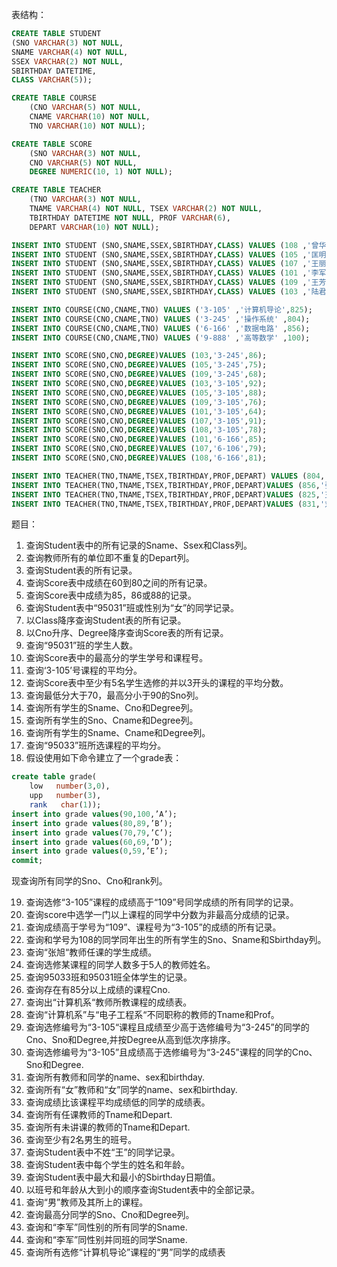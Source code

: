 表结构：
``` sql
CREATE TABLE STUDENT
(SNO VARCHAR(3) NOT NULL,
SNAME VARCHAR(4) NOT NULL,
SSEX VARCHAR(2) NOT NULL,
SBIRTHDAY DATETIME,
CLASS VARCHAR(5));

CREATE TABLE COURSE
	(CNO VARCHAR(5) NOT NULL,
	CNAME VARCHAR(10) NOT NULL,
	TNO VARCHAR(10) NOT NULL);

CREATE TABLE SCORE
	(SNO VARCHAR(3) NOT NULL,
	CNO VARCHAR(5) NOT NULL,
	DEGREE NUMERIC(10, 1) NOT NULL);

CREATE TABLE TEACHER
	(TNO VARCHAR(3) NOT NULL,
	TNAME VARCHAR(4) NOT NULL, TSEX VARCHAR(2) NOT NULL,
	TBIRTHDAY DATETIME NOT NULL, PROF VARCHAR(6),
	DEPART VARCHAR(10) NOT NULL);

INSERT INTO STUDENT (SNO,SNAME,SSEX,SBIRTHDAY,CLASS) VALUES (108 ,'曾华','男' ,'1977-09-01',95033);
INSERT INTO STUDENT (SNO,SNAME,SSEX,SBIRTHDAY,CLASS) VALUES (105 ,'匡明','男' ,'1975-10-02',95031);
INSERT INTO STUDENT (SNO,SNAME,SSEX,SBIRTHDAY,CLASS) VALUES (107 ,'王丽','女' ,'1976-01-23',95033);
INSERT INTO STUDENT (SNO,SNAME,SSEX,SBIRTHDAY,CLASS) VALUES (101 ,'李军','男' ,'1976-02-20',95033);
INSERT INTO STUDENT (SNO,SNAME,SSEX,SBIRTHDAY,CLASS) VALUES (109 ,'王芳','女' ,'1975-02-10',95031);
INSERT INTO STUDENT (SNO,SNAME,SSEX,SBIRTHDAY,CLASS) VALUES (103 ,'陆君','男' ,'1974-06-03',95031);

INSERT INTO COURSE(CNO,CNAME,TNO) VALUES ('3-105' ,'计算机导论',825);
INSERT INTO COURSE(CNO,CNAME,TNO) VALUES ('3-245' ,'操作系统' ,804);
INSERT INTO COURSE(CNO,CNAME,TNO) VALUES ('6-166' ,'数据电路' ,856);
INSERT INTO COURSE(CNO,CNAME,TNO) VALUES ('9-888' ,'高等数学' ,100);

INSERT INTO SCORE(SNO,CNO,DEGREE)VALUES (103,'3-245',86);
INSERT INTO SCORE(SNO,CNO,DEGREE)VALUES (105,'3-245',75);
INSERT INTO SCORE(SNO,CNO,DEGREE)VALUES (109,'3-245',68);
INSERT INTO SCORE(SNO,CNO,DEGREE)VALUES (103,'3-105',92);
INSERT INTO SCORE(SNO,CNO,DEGREE)VALUES (105,'3-105',88);
INSERT INTO SCORE(SNO,CNO,DEGREE)VALUES (109,'3-105',76);
INSERT INTO SCORE(SNO,CNO,DEGREE)VALUES (101,'3-105',64);
INSERT INTO SCORE(SNO,CNO,DEGREE)VALUES (107,'3-105',91);
INSERT INTO SCORE(SNO,CNO,DEGREE)VALUES (108,'3-105',78);
INSERT INTO SCORE(SNO,CNO,DEGREE)VALUES (101,'6-166',85);
INSERT INTO SCORE(SNO,CNO,DEGREE)VALUES (107,'6-106',79);
INSERT INTO SCORE(SNO,CNO,DEGREE)VALUES (108,'6-166',81);

INSERT INTO TEACHER(TNO,TNAME,TSEX,TBIRTHDAY,PROF,DEPART) VALUES (804,'李诚','男','1958-12-02','副教授','计算机系');
INSERT INTO TEACHER(TNO,TNAME,TSEX,TBIRTHDAY,PROF,DEPART)VALUES (856,'张旭','男','1969-03-12','讲师','电子工程系');
INSERT INTO TEACHER(TNO,TNAME,TSEX,TBIRTHDAY,PROF,DEPART)VALUES (825,'王萍','女','1972-05-05','助教','计算机系');
INSERT INTO TEACHER(TNO,TNAME,TSEX,TBIRTHDAY,PROF,DEPART)VALUES (831,'刘冰','女','1977-08-14','助教','电子工程系');
```
题目：

1. 查询Student表中的所有记录的Sname、Ssex和Class列。
2. 查询教师所有的单位即不重复的Depart列。
3. 查询Student表的所有记录。
4. 查询Score表中成绩在60到80之间的所有记录。
5. 查询Score表中成绩为85，86或88的记录。
6. 查询Student表中“95031”班或性别为“女”的同学记录。
7. 以Class降序查询Student表的所有记录。
8. 以Cno升序、Degree降序查询Score表的所有记录。
9. 查询“95031”班的学生人数。
10. 查询Score表中的最高分的学生学号和课程号。
11. 查询‘3-105’号课程的平均分。
12. 查询Score表中至少有5名学生选修的并以3开头的课程的平均分数。
13. 查询最低分大于70，最高分小于90的Sno列。
14. 查询所有学生的Sname、Cno和Degree列。
15. 查询所有学生的Sno、Cname和Degree列。
16. 查询所有学生的Sname、Cname和Degree列。
17. 查询“95033”班所选课程的平均分。
18. 假设使用如下命令建立了一个grade表：
``` sql
create table grade(
	low   number(3,0),
	upp   number(3),
	rank   char(1));
insert into grade values(90,100,’A’);		
insert into grade values(80,89,’B’);
insert into grade values(70,79,’C’);
insert into grade values(60,69,’D’);
insert into grade values(0,59,’E’);
commit;
```
现查询所有同学的Sno、Cno和rank列。

19. 查询选修“3-105”课程的成绩高于“109”号同学成绩的所有同学的记录。
20. 查询score中选学一门以上课程的同学中分数为非最高分成绩的记录。
21. 查询成绩高于学号为“109”、课程号为“3-105”的成绩的所有记录。
22. 查询和学号为108的同学同年出生的所有学生的Sno、Sname和Sbirthday列。
23. 查询“张旭“教师任课的学生成绩。
24. 查询选修某课程的同学人数多于5人的教师姓名。
25. 查询95033班和95031班全体学生的记录。
26. 查询存在有85分以上成绩的课程Cno.
27. 查询出“计算机系“教师所教课程的成绩表。
28. 查询“计算机系”与“电子工程系“不同职称的教师的Tname和Prof。
29. 查询选修编号为“3-105“课程且成绩至少高于选修编号为“3-245”的同学的Cno、Sno和Degree,并按Degree从高到低次序排序。
30. 查询选修编号为“3-105”且成绩高于选修编号为“3-245”课程的同学的Cno、Sno和Degree.
31. 查询所有教师和同学的name、sex和birthday.
32. 查询所有“女”教师和“女”同学的name、sex和birthday.
33. 查询成绩比该课程平均成绩低的同学的成绩表。
34. 查询所有任课教师的Tname和Depart.
35. 查询所有未讲课的教师的Tname和Depart.
36. 查询至少有2名男生的班号。
37. 查询Student表中不姓“王”的同学记录。
38. 查询Student表中每个学生的姓名和年龄。
39. 查询Student表中最大和最小的Sbirthday日期值。
40. 以班号和年龄从大到小的顺序查询Student表中的全部记录。
41. 查询“男”教师及其所上的课程。
42. 查询最高分同学的Sno、Cno和Degree列。
43. 查询和“李军”同性别的所有同学的Sname.
44. 查询和“李军”同性别并同班的同学Sname.
45. 查询所有选修“计算机导论”课程的“男”同学的成绩表